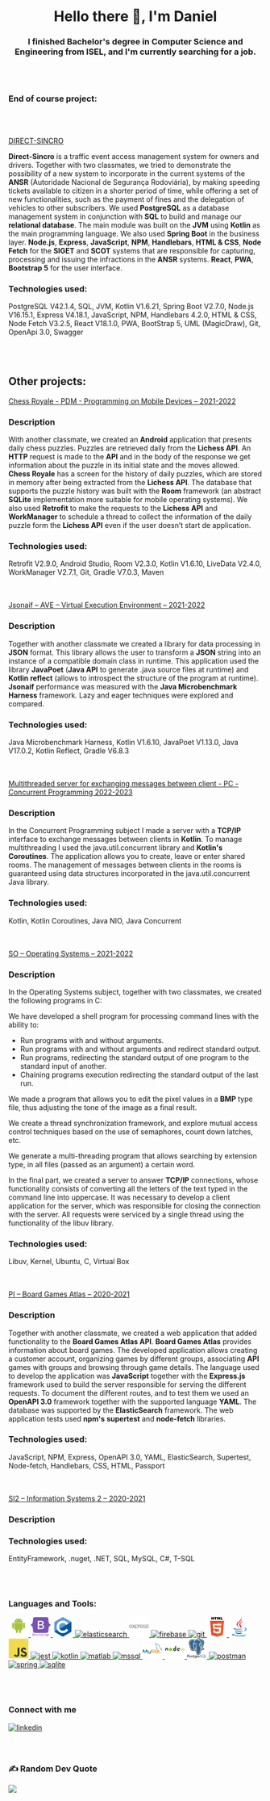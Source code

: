 <h1 align="center">Hello there 👋, I'm Daniel</h1>
<h3 align="center">
I finished Bachelor's degree in Computer Science and Engineering from ISEL, and I'm currently searching for a job.</h3>
<br></br>

<h3 align="left">End of course project: </h3>
<br></br>

[DIRECT-SINCRO](https://github.com/RainPumpkin/direct-sincro)

**Direct-Sincro** is a traffic event access management system for owners and drivers. Together with two classmates, we tried to demonstrate the possibility of a new system to incorporate in the current systems of the **ANSR** (Autoridade Nacional de Segurança Rodoviária), by making speeding tickets available to citizen in a shorter period of time, while offering a set of new functionalities, such as the payment of fines and the delegation of vehicles to other subscribers. We used **PostgreSQL** as a database management system in conjunction with **SQL** to build and manage our **relational database**. The main module was built on the **JVM** using **Kotlin** as the main programming language. We also used **Spring Boot** in the business layer. **Node.js**, **Express**, **JavaScript**, **NPM**, **Handlebars**, **HTML & CSS**, **Node Fetch** for the **SIGET** and **SCOT** systems that are responsible for capturing, processing and issuing the infractions in the **ANSR** systems. **React**, **PWA**, **Bootstrap 5** for the user interface.   

<h3 align="left">Technologies used:</h3>

PostgreSQL V42.1.4, SQL, JVM, Kotlin V1.6.21, Spring Boot V2.7.0, Node.js V16.15.1, Express V4.18.1, JavaScript, NPM, Handlebars 4.2.0, HTML & CSS, Node Fetch V3.2.5, React V18.1.0, PWA, BootStrap 5, UML (MagicDraw), Git, OpenApi 3.0, Swagger

<br></br>
<h2 align="left">Other projects:</h2>

[Chess Royale - PDM - Programming on Mobile Devices – 2021-2022](https://github.com/sputnikbipbip/ISEL_Projects/tree/main/PDM_Programa%C3%A7%C3%A3oDispositivosM%C3%B3veis/PDM-2122i-LI5X-G28-main)

<h3 align="left">Description</h3>

With another classmate, we created an **Android** application that presents daily chess puzzles. Puzzles are retrieved daily from the **Lichess API**. An **HTTP** request is made to the **API** and in the body of the response we get information about the puzzle in its initial state and the moves allowed. **Chess Royale** has a screen for the history of daily puzzles, which are stored in memory after being extracted from the **Lichess API**. The database that supports the puzzle history was built with the **Room** framework (an abstract **SQLite** implementation more suitable for mobile operating systems). We also used **Retrofit** to make the requests to the **Lichess API** and **WorkManager** to schedule a thread to collect the information of the daily puzzle form the **Lichess API** even if the user doesn’t start de application.


<h3 align="left">Technologies used:</h3>

Retrofit V2.9.0, Android Studio, Room V2.3.0, Kotlin V1.6.10, LiveData V2.4.0, WorkManager V2.7.1, Git, Gradle V7.0.3, Maven

<br></br>
[Jsonaif – AVE – Virtual Execution Environment – 2021-2022](https://github.com/sputnikbipbip/ISEL_Projects/tree/main/AVE_AmbientesVirtuaisExecu%C3%A7%C3%A3o/jsonaif-i42d_12-main)

<h3 align="left">Description</h3>

Together with another classmate we created a library for data processing in **JSON** format. This library allows the user to transform a **JSON** string into an instance of a compatible domain class in runtime. This application used the library **JavaPoet** (**Java API** to generate .java source files at runtime) and **Kotlin reflect** (allows to introspect the structure of the program at runtime). **Jsonaif** performance was measured with the **Java Microbenchmark Harness** framework. Lazy and eager techniques were explored and compared.


<h3 align="left">Technologies used:</h3>

Java Microbenchmark Harness, Kotlin V1.6.10, JavaPoet V1.13.0, Java V17.0.2, Kotlin Reflect, Gradle V6.8.3

<br></br>
[Multithreaded server for exchanging messages between client - PC - Concurrent Programming 2022-2023](https://github.com/isel-leic-pc/s2122-2-leic42d-problem-sets-student-SPUTNIKBIPBIP)

<h3 align="left">Description</h3>

In the Concurrent Programming subject I made a server with a **TCP/IP** interface to exchange messages between clients in **Kotlin**. To manage multithreading I used the java.util.concurrent library and **Kotlin's Coroutines**.
The application allows you to create, leave or enter shared rooms. The management of messages between clients in the rooms is guaranteed using data structures incorporated in the java.util.concurrent Java library. 

<h3 align="left">Technologies used:</h3>

Kotlin, Kotlin Coroutines, Java NIO, Java Concurrent

<br></br>
[SO – Operating Systems – 2021-2022](https://github.com/sputnikbipbip/ISEL_Projects/tree/main/SO_SistemasOperativos/2021v-li42d-G09-main)

<h3 align="left">Description</h3>

In the Operating Systems subject, together with two classmates, we created the following programs in C:

We have developed a shell program for processing command lines with the ability to:

* Run programs with and without arguments.
* Run programs with and without arguments and redirect standard output.
* Run programs, redirecting the standard output of one program to the standard input of another.
* Chaining programs execution redirecting the standard output of the last run.


We made a program that allows you to edit the pixel values in a **BMP** type file, thus adjusting the tone of the image as a final result.

We create a thread synchronization framework, and explore mutual access control techniques based on the use of semaphores, count down latches, etc.

We generate a multi-threading program that allows searching by extension type, in all files (passed as an argument) a certain word.

In the final part, we created a server to answer **TCP/IP** connections, whose functionality consists of converting all the letters of the text typed in the command line into uppercase. It was necessary to develop a client application for the server, which was responsible for closing the connection with the server. All requests were serviced by a single thread using the functionality of the libuv library.

<h3 align="left">Technologies used:</h3>

Libuv, Kernel, Ubuntu, C, Virtual Box

<br></br>
[PI – Board Games Atlas – 2020-2021](https://github.com/sputnikbipbip/ISEL_Projects/tree/main/PI_ProgramacaoInternet/web-app-project-g_11-main)

<h3 align="left">Description</h3>

Together with another classmate, we created a web application that added functionality to the **Board Games Atlas API**. **Board Games Atlas** provides information about board games. The developed application allows creating a customer account, organizing games by different groups, associating **API** games with groups and browsing through game details.
The language used to develop the application was **JavaScript** together with the **Express.js** framework used to build the server responsible for serving the different requests. To document the different routes, and to test them we used an **OpenAPI 3.0** framework together with the supported language **YAML**. The database was supported by the **ElasticSearch** framework. The web application tests used **npm's** **supertest** and **node-fetch** libraries.

<h3 align="left">Technologies used:</h3>
JavaScript, NPM, Express, OpenAPI 3.0, YAML, ElasticSearch, Supertest, Node-fetch, Handlebars, CSS, HTML, Passport

<br></br>
[SI2 – Information Systems 2 – 2020-2021](https://github.com/MarcoFSBorges/SV2021-SI2-G05)

<h3 align="left">Description</h3>

<h3 align="left">Technologies used:</h3>
EntityFramework, .nuget, .NET, SQL, MySQL, C#, T-SQL

<br></br>
<p align="left">
</p>

<h3 align="left">Languages and Tools:</h3>


<p align="left"> <a href="https://developer.android.com" target="_blank" rel="noreferrer"> <img src="https://raw.githubusercontent.com/devicons/devicon/master/icons/android/android-original-wordmark.svg" alt="android" width="40" height="40"/> </a> <a href="https://getbootstrap.com" target="_blank" rel="noreferrer"> <img src="https://raw.githubusercontent.com/devicons/devicon/master/icons/bootstrap/bootstrap-plain-wordmark.svg" alt="bootstrap" width="40" height="40"/> </a> <a href="https://www.cprogramming.com/" target="_blank" rel="noreferrer"> <img src="https://raw.githubusercontent.com/devicons/devicon/master/icons/c/c-original.svg" alt="c" width="40" height="40"/> </a> <a href="https://www.elastic.co" target="_blank" rel="noreferrer"> <img src="https://www.vectorlogo.zone/logos/elastic/elastic-icon.svg" alt="elasticsearch" width="40" height="40"/> </a> <a href="https://expressjs.com" target="_blank" rel="noreferrer"> <img src="https://raw.githubusercontent.com/devicons/devicon/master/icons/express/express-original-wordmark.svg" alt="express" width="40" height="40"/> </a> <a href="https://firebase.google.com/" target="_blank" rel="noreferrer"> <img src="https://www.vectorlogo.zone/logos/firebase/firebase-icon.svg" alt="firebase" width="40" height="40"/> </a> <a href="https://git-scm.com/" target="_blank" rel="noreferrer"> <img src="https://www.vectorlogo.zone/logos/git-scm/git-scm-icon.svg" alt="git" width="40" height="40"/> </a> <a href="https://www.w3.org/html/" target="_blank" rel="noreferrer"> <img src="https://raw.githubusercontent.com/devicons/devicon/master/icons/html5/html5-original-wordmark.svg" alt="html5" width="40" height="40"/> </a> <a href="https://www.java.com" target="_blank" rel="noreferrer"> <img src="https://raw.githubusercontent.com/devicons/devicon/master/icons/java/java-original.svg" alt="java" width="40" height="40"/> </a> <a href="https://developer.mozilla.org/en-US/docs/Web/JavaScript" target="_blank" rel="noreferrer"> <img src="https://raw.githubusercontent.com/devicons/devicon/master/icons/javascript/javascript-original.svg" alt="javascript" width="40" height="40"/> </a> <a href="https://jestjs.io" target="_blank" rel="noreferrer"> <img src="https://www.vectorlogo.zone/logos/jestjsio/jestjsio-icon.svg" alt="jest" width="40" height="40"/> </a> <a href="https://kotlinlang.org" target="_blank" rel="noreferrer"> <img src="https://www.vectorlogo.zone/logos/kotlinlang/kotlinlang-icon.svg" alt="kotlin" width="40" height="40"/> </a> <a href="https://www.mathworks.com/" target="_blank" rel="noreferrer"> <img src="https://upload.wikimedia.org/wikipedia/commons/2/21/Matlab_Logo.png" alt="matlab" width="40" height="40"/> </a> <a href="https://www.microsoft.com/en-us/sql-server" target="_blank" rel="noreferrer"> <img src="https://www.svgrepo.com/show/303229/microsoft-sql-server-logo.svg" alt="mssql" width="40" height="40"/> </a> <a href="https://www.mysql.com/" target="_blank" rel="noreferrer"> <img src="https://raw.githubusercontent.com/devicons/devicon/master/icons/mysql/mysql-original-wordmark.svg" alt="mysql" width="40" height="40"/> </a> <a href="https://nodejs.org" target="_blank" rel="noreferrer"> <img src="https://raw.githubusercontent.com/devicons/devicon/master/icons/nodejs/nodejs-original-wordmark.svg" alt="nodejs" width="40" height="40"/> </a> <a href="https://www.postgresql.org" target="_blank" rel="noreferrer"> <img src="https://raw.githubusercontent.com/devicons/devicon/master/icons/postgresql/postgresql-original-wordmark.svg" alt="postgresql" width="40" height="40"/> </a> <a href="https://postman.com" target="_blank" rel="noreferrer"> <img src="https://www.vectorlogo.zone/logos/getpostman/getpostman-icon.svg" alt="postman" width="40" height="40"/> </a> <a href="https://spring.io/" target="_blank" rel="noreferrer"> <img src="https://www.vectorlogo.zone/logos/springio/springio-icon.svg" alt="spring" width="40" height="40"/> </a> <a href="https://www.sqlite.org/" target="_blank" rel="noreferrer"> <img src="https://www.vectorlogo.zone/logos/sqlite/sqlite-icon.svg" alt="sqlite" width="40" height="40"/> </a> </p>
<br></br>

### Connect with me  
<div align="left">
<a href="https://www.linkedin.com/in/daniel-azevedo-8404a7112/" target="_blank">
<img src=https://img.shields.io/badge/linkedin-%231E77B5.svg?&style=for-the-badge&logo=linkedin&logoColor=white alt=linkedin style="margin-bottom: 5px;" />
</a>
</div>  
<br></br>



### ✍️ Random Dev Quote
![](https://quotes-github-readme.vercel.app/api?type=horizontal&theme=radical)


